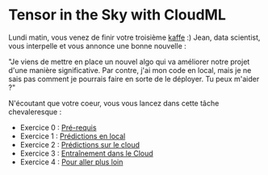 # Tensor in the Sky with CloudML

Lundi matin, vous venez de finir votre troisième [kaffe](http://caffe.berkeleyvision.org/) :)
Jean, data scientist, vous interpelle et vous annonce une bonne nouvelle :

"Je viens de mettre en place un nouvel algo qui va améliorer notre projet d'une manière significative.
Par contre, j'ai mon code en local, mais je ne sais pas comment je pourrais faire en sorte de le déployer.
Tu peux m'aider ?"

N'écoutant que votre coeur, vous vous lancez dans cette tâche chevaleresque :
- Exercice 0 : [Pré-requis](docs/00-requirements.md)
- Exercice 1 : [Prédictions en local](docs/01-local_inception.md)
- Exercice 2 : [Prédictions sur le cloud](docs/02-gcloud_inception.md)
- Exercice 3 : [Entraînement dans le Cloud](docs/03-gcloud-training.md)
- Exercice 4 : [Pour aller plus loin](docs/04-to-infinity-and-beyond.md)